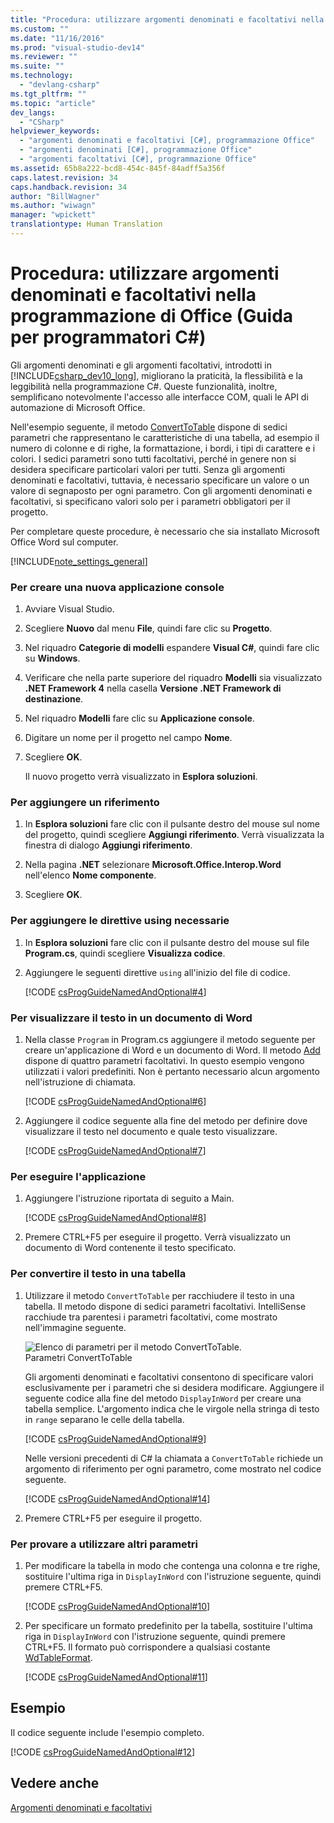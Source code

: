 ```yaml
---
title: "Procedura: utilizzare argomenti denominati e facoltativi nella programmazione di Office (Guida per programmatori C#) | Microsoft Docs"
ms.custom: ""
ms.date: "11/16/2016"
ms.prod: "visual-studio-dev14"
ms.reviewer: ""
ms.suite: ""
ms.technology: 
  - "devlang-csharp"
ms.tgt_pltfrm: ""
ms.topic: "article"
dev_langs: 
  - "CSharp"
helpviewer_keywords: 
  - "argomenti denominati e facoltativi [C#], programmazione Office"
  - "argomenti denominati [C#], programmazione Office"
  - "argomenti facoltativi [C#], programmazione Office"
ms.assetid: 65b8a222-bcd8-454c-845f-84adff5a356f
caps.latest.revision: 34
caps.handback.revision: 34
author: "BillWagner"
ms.author: "wiwagn"
manager: "wpickett"
translationtype: Human Translation
---
```

# Procedura: utilizzare argomenti denominati e facoltativi nella programmazione di Office (Guida per programmatori C#)
Gli argomenti denominati e gli argomenti facoltativi, introdotti in [!INCLUDE[csharp_dev10_long](../../../csharp/programming-guide/classes-and-structs/includes/csharp_dev10_long_md.md)], migliorano la praticità, la flessibilità e la leggibilità nella programmazione C\#. Queste funzionalità, inoltre, semplificano notevolmente l'accesso alle interfacce COM, quali le API di automazione di Microsoft Office.  
  
 Nell'esempio seguente, il metodo [ConvertToTable](http://go.microsoft.com/fwlink/?LinkId=145378) dispone di sedici parametri che rappresentano le caratteristiche di una tabella, ad esempio il numero di colonne e di righe, la formattazione, i bordi, i tipi di carattere e i colori.  I sedici parametri sono tutti facoltativi, perché in genere non si desidera specificare particolari valori per tutti.  Senza gli argomenti denominati e facoltativi, tuttavia, è necessario specificare un valore o un valore di segnaposto per ogni parametro.  Con gli argomenti denominati e facoltativi, si specificano valori solo per i parametri obbligatori per il progetto.  
  
 Per completare queste procedure, è necessario che sia installato Microsoft Office Word sul computer.  
  
 [!INCLUDE[note_settings_general](../../../csharp/language-reference/compiler-messages/includes/note_settings_general_md.md)]  
  
### Per creare una nuova applicazione console  
  
1.  Avviare Visual Studio.  
  
2.  Scegliere **Nuovo** dal menu **File**, quindi fare clic su **Progetto**.  
  
3.  Nel riquadro **Categorie di modelli** espandere **Visual C\#**, quindi fare clic su **Windows**.  
  
4.  Verificare che nella parte superiore del riquadro **Modelli** sia visualizzato **.NET Framework 4** nella casella **Versione .NET Framework di destinazione**.  
  
5.  Nel riquadro **Modelli** fare clic su **Applicazione console**.  
  
6.  Digitare un nome per il progetto nel campo **Nome**.  
  
7.  Scegliere **OK**.  
  
     Il nuovo progetto verrà visualizzato in **Esplora soluzioni**.  
  
### Per aggiungere un riferimento  
  
1.  In **Esplora soluzioni** fare clic con il pulsante destro del mouse sul nome del progetto, quindi scegliere **Aggiungi riferimento**.  Verrà visualizzata la finestra di dialogo **Aggiungi riferimento**.  
  
2.  Nella pagina **.NET** selezionare **Microsoft.Office.Interop.Word** nell'elenco **Nome componente**.  
  
3.  Scegliere **OK**.  
  
### Per aggiungere le direttive using necessarie  
  
1.  In **Esplora soluzioni** fare clic con il pulsante destro del mouse sul file **Program.cs**, quindi scegliere **Visualizza codice**.  
  
2.  Aggiungere le seguenti direttive `using` all'inizio del file di codice.  
  
     [!CODE [csProgGuideNamedAndOptional#4](../CodeSnippet/VS_Snippets_VBCSharp/csprogguidenamedandoptional#4)]  
  
### Per visualizzare il testo in un documento di Word  
  
1.  Nella classe `Program` in Program.cs aggiungere il metodo seguente per creare un'applicazione di Word e un documento di Word.  Il metodo [Add](http://go.microsoft.com/fwlink/?LinkId=145381) dispone di quattro parametri facoltativi.  In questo esempio vengono utilizzati i valori predefiniti.  Non è pertanto necessario alcun argomento nell'istruzione di chiamata.  
  
     [!CODE [csProgGuideNamedAndOptional#6](../CodeSnippet/VS_Snippets_VBCSharp/csprogguidenamedandoptional#6)]  
  
2.  Aggiungere il codice seguente alla fine del metodo per definire dove visualizzare il testo nel documento e quale testo visualizzare.  
  
     [!CODE [csProgGuideNamedAndOptional#7](../CodeSnippet/VS_Snippets_VBCSharp/csprogguidenamedandoptional#7)]  
  
### Per eseguire l'applicazione  
  
1.  Aggiungere l'istruzione riportata di seguito a Main.  
  
     [!CODE [csProgGuideNamedAndOptional#8](../CodeSnippet/VS_Snippets_VBCSharp/csprogguidenamedandoptional#8)]  
  
2.  Premere CTRL\+F5 per eseguire il progetto.  Verrà visualizzato un documento di Word contenente il testo specificato.  
  
### Per convertire il testo in una tabella  
  
1.  Utilizzare il metodo `ConvertToTable` per racchiudere il testo in una tabella.  Il metodo dispone di sedici parametri facoltativi.  IntelliSense racchiude tra parentesi i parametri facoltativi, come mostrato nell'immagine seguente.  
  
     ![Elenco di parametri per il metodo ConvertToTable.](../../../csharp/programming-guide/classes-and-structs/media/convert_tableparameters.png "Convert\_TableParameters")  
Parametri ConvertToTable  
  
     Gli argomenti denominati e facoltativi consentono di specificare valori esclusivamente per i parametri che si desidera modificare.  Aggiungere il seguente codice alla fine del metodo `DisplayInWord` per creare una tabella semplice.  L'argomento indica che le virgole nella stringa di testo in `range` separano le celle della tabella.  
  
     [!CODE [csProgGuideNamedAndOptional#9](../CodeSnippet/VS_Snippets_VBCSharp/csprogguidenamedandoptional#9)]  
  
     Nelle versioni precedenti di C\# la chiamata a `ConvertToTable` richiede un argomento di riferimento per ogni parametro, come mostrato nel codice seguente.  
  
     [!CODE [csProgGuideNamedAndOptional#14](../CodeSnippet/VS_Snippets_VBCSharp/csprogguidenamedandoptional#14)]  
  
2.  Premere CTRL\+F5 per eseguire il progetto.  
  
### Per provare a utilizzare altri parametri  
  
1.  Per modificare la tabella in modo che contenga una colonna e tre righe, sostituire l'ultima riga in `DisplayInWord` con l'istruzione seguente, quindi premere CTRL\+F5.  
  
     [!CODE [csProgGuideNamedAndOptional#10](../CodeSnippet/VS_Snippets_VBCSharp/csprogguidenamedandoptional#10)]  
  
2.  Per specificare un formato predefinito per la tabella, sostituire l'ultima riga in `DisplayInWord` con l'istruzione seguente, quindi premere CTRL\+F5.  Il formato può corrispondere a qualsiasi costante [WdTableFormat](http://go.microsoft.com/fwlink/?LinkId=145382).  
  
     [!CODE [csProgGuideNamedAndOptional#11](../CodeSnippet/VS_Snippets_VBCSharp/csprogguidenamedandoptional#11)]  
  
## Esempio  
 Il codice seguente include l'esempio completo.  
  
 [!CODE [csProgGuideNamedAndOptional#12](../CodeSnippet/VS_Snippets_VBCSharp/csprogguidenamedandoptional#12)]  
  
## Vedere anche  
 [Argomenti denominati e facoltativi](../../../csharp/programming-guide/classes-and-structs/named-and-optional-arguments.md)